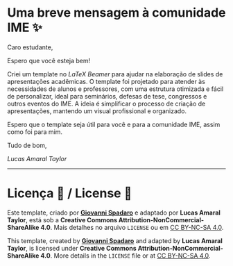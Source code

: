 # Uma breve mensagem à comunidade IME ✨

Caro estudante,

Espero que você esteja bem! 

Criei um template no *LaTeX Beamer* para ajudar na elaboração de slides de apresentações acadêmicas. O template foi projetado para atender às necessidades de alunos e professores, com uma estrutura otimizada e fácil de personalizar, ideal para seminários, defesas de tese, congressos e outros eventos do IME. A ideia é simplificar o processo de criação de apresentações, mantendo um visual profissional e organizado. 

Espero que o template seja útil para você e para a comunidade IME, assim como foi para mim.

Tudo de bom,

*Lucas Amaral Taylor* 

---

# Licença 📜 / License 📜

Este template, criado por [**Giovanni Spadaro**](https://github.com/Giovo17/presentation-template-unict-lm-data) e adaptado por **Lucas Amaral Taylor**, está sob a **Creative Commons Attribution-NonCommercial-ShareAlike 4.0**. Mais detalhes no arquivo `LICENSE` ou em [CC BY-NC-SA 4.0](https://creativecommons.org/licenses/by-nc-sa/4.0/).

This template, created by [**Giovanni Spadaro**](https://github.com/Giovo17/presentation-template-unict-lm-data) and adapted by **Lucas Amaral Taylor**, is licensed under **Creative Commons Attribution-NonCommercial-ShareAlike 4.0**. More details in the `LICENSE` file or at [CC BY-NC-SA 4.0](https://creativecommons.org/licenses/by-nc-sa/4.0/).
